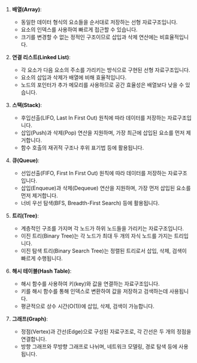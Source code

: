 
1. **배열(Array)**:
   - 동일한 데이터 형식의 요소들을 순서대로 저장하는 선형 자료구조입니다.
   - 요소의 인덱스를 사용하여 빠르게 접근할 수 있습니다.
   - 크기를 변경할 수 없는 정적인 구조이므로 삽입과 삭제 연산에는 비효율적입니다.

2. **연결 리스트(Linked List)**:
   - 각 요소가 다음 요소의 주소를 가리키는 방식으로 구현된 선형 자료구조입니다.
   - 요소의 삽입과 삭제가 배열에 비해 효율적입니다.
   - 노드의 포인터가 추가 메모리를 사용하므로 공간 효율성은 배열보다 낮을 수 있습니다.

3. **스택(Stack)**:
   - 후입선출(LIFO, Last In First Out) 원칙에 따라 데이터를 저장하는 자료구조입니다.
   - 삽입(Push)과 삭제(Pop) 연산을 지원하며, 가장 최근에 삽입된 요소를 먼저 제거합니다.
   - 함수 호출의 재귀적 구조나 후위 표기법 등에 활용됩니다.

4. **큐(Queue)**:
   - 선입선출(FIFO, First In First Out) 원칙에 따라 데이터를 저장하는 자료구조입니다.
   - 삽입(Enqueue)과 삭제(Dequeue) 연산을 지원하며, 가장 먼저 삽입된 요소를 먼저 제거합니다.
   - 너비 우선 탐색(BFS, Breadth-First Search) 등에 활용됩니다.

5. **트리(Tree)**:
   - 계층적인 구조를 가지며 각 노드가 하위 노드들을 가리키는 자료구조입니다.
   - 이진 트리(Binary Tree)는 각 노드가 최대 두 개의 자식 노드를 가지는 트리입니다.
   - 이진 탐색 트리(Binary Search Tree)는 정렬된 트리로서 삽입, 삭제, 검색이 빠르게 수행됩니다.

6. **해시 테이블(Hash Table)**:
   - 해시 함수를 사용하여 키(key)와 값을 연결하는 자료구조입니다.
   - 키를 해시 함수를 통해 인덱스로 변환하여 값을 저장하고 검색하는데 사용됩니다.
   - 평균적으로 상수 시간(O(1))에 삽입, 삭제, 검색이 가능합니다.

7. **그래프(Graph)**:
   - 정점(Vertex)과 간선(Edge)으로 구성된 자료구조로, 각 간선은 두 개의 정점을 연결합니다.
   - 방향 그래프와 무방향 그래프로 나뉘며, 네트워크 모델링, 경로 탐색 등에 사용됩니다.
